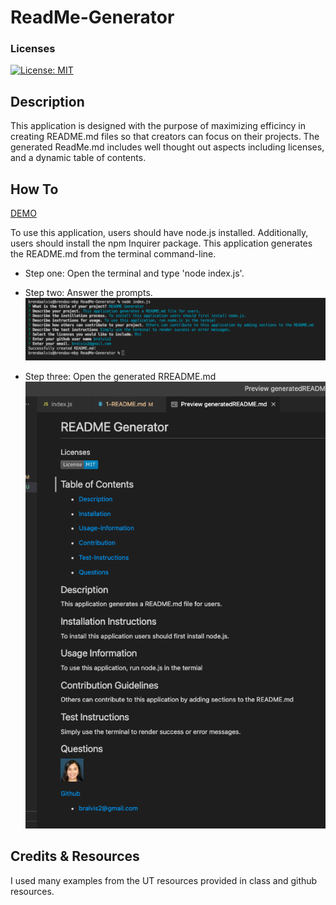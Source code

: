 # ReadMe-Generator

### Licenses
[![License: MIT](https://img.shields.io/badge/License-MIT-blue.svg)](https://opensource.org/licenses/MIT)


 ## Description
 
 This application is designed with the purpose of maximizing efficincy in creating README.md files so that creators can focus on their projects. The generated ReadMe.md includes well thought out aspects including licenses, and a dynamic table of contents. 
 
 ## How To

 [DEMO](https://drive.google.com/file/d/1cI44ed8lKlEUCbP9EA0pvH045d9IPF5I/view)

 To use this application, users should have node.js installed. Additionally, users should install the npm Inquirer package. This application generates the README.md from the terminal command-line. 

 * Step one: Open the terminal and type 'node index.js'.

* Step two: Answer the prompts.
![prompts](./assets/img/prompts.jpeg)

* Step three: Open the generated RREADME.md
![README.md](./assets/img/README.jpeg)



 ## Credits & Resources
 I used many examples from the UT resources provided in class and github resources.
